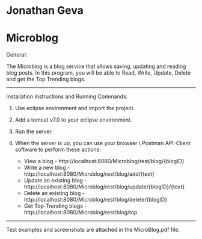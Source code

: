 # Jonathan Geva
# Microblog
General:

The Microblog is a blog service that allows saving, updating and reading blog posts. 
In this program, you will be able to Read, Write, Update, Delete and get the Top Trending blogs.

---------------------------------------------------------------------------------------------------------------------------------------------------

Installation Instructions and Running Commands:

1) Use eclipse environment and import the project.
2) Add a tomcat v7.0 to your eclipse environment.
3) Run the server.
4) When the server is up, you can use your browser \ Postman API-Client software to perform these actions:

	- View a blog - http://localhost:8080/Microblog/rest/blog/{blogID}
	- Write a new blog - http://localhost:8080/Microblog/rest/blog/add/{text}
	- Update an existing blog - http://localhost:8080/Microblog/rest/blog/update/{blogID}/{text}
	- Delete an existing blog - http://localhost:8080/Microblog/rest/blog/delete/{blogID}
	- Get Top-Trending blogs - http://localhost:8080/Microblog/rest/blog/top

---------------------------------------------------------------------------------------------------------------------------------------------------

Test examples and screenshots are attached in the MicroBlog.pdf file.
